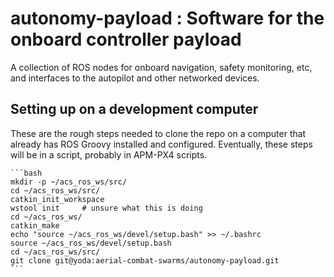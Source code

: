 # autonomy-payload : Software for the onboard controller payload

A collection of ROS nodes for onboard navigation, safety monitoring, etc, and interfaces to the autopilot and other networked devices.

## Setting up on a development computer

These are the rough steps needed to clone the repo on a computer that already has ROS Groovy installed and configured. Eventually, these steps will be in a script, probably in APM-PX4 scripts.

	```bash
	mkdir -p ~/acs_ros_ws/src/
	cd ~/acs_ros_ws/src/
	catkin_init_workspace
	wstool init		# unsure what this is doing
	cd ~/acs_ros_ws/
	catkin_make
	echo "source ~/acs_ros_ws/devel/setup.bash" >> ~/.bashrc
	source ~/acs_ros_ws/devel/setup.bash
	cd ~/acs_ros_ws/src/
	git clone git@yoda:aerial-combat-swarms/autonomy-payload.git
	```

